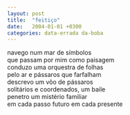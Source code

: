 ```yaml
---
layout: post
title:  "feitiço"
date:   2004-01-01 +0300
categories: data-errada da-boba
---
```


<!--more-->
navego num mar de símbolos  
que passam por mim como paisagem  
conduzo uma orquestra de folhas  
pelo ar e pássaros que farfalham  
descrevo um vôo de pássaros  
solitários e coordenados, um baile  
penetro um mistério familiar  
em cada passo futuro em cada presente  
